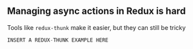 ## Managing async actions in Redux is hard

Tools like `redux-thunk` make it easier, but they can still be tricky

```javascript
INSERT A REDUX-THUNK EXAMPLE HERE
```
